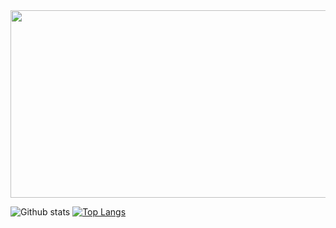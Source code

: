 <div align="center">
  <img src="https://media.giphy.com/media/MeJgB3yMMwIaHmKD4z/giphy.gif" width="600" height="300"/>
</div>

![Github stats](https://github-readme-stats.vercel.app/api?username=vict-dev-j)
[![Top Langs](https://github-readme-stats.vercel.app/api/top-langs/?username=vict-dev-j&layout=compact)](https://github.com/vict-dev-j/github-readme-stats)

<!--
**vict-dev-j/vict-dev-j** is a ✨ _special_ ✨ repository because its `README.md` (this file) appears on your GitHub profile.

Here are some ideas to get you started:

- 🔭 I’m currently working on ...
- 🌱 I’m currently learning ...
- 👯 I’m looking to collaborate on ...
- 🤔 I’m looking for help with ...
- 💬 Ask me about ...
- 📫 How to reach me: ...
- 😄 Pronouns: ...
- ⚡ Fun fact: ...
-->
